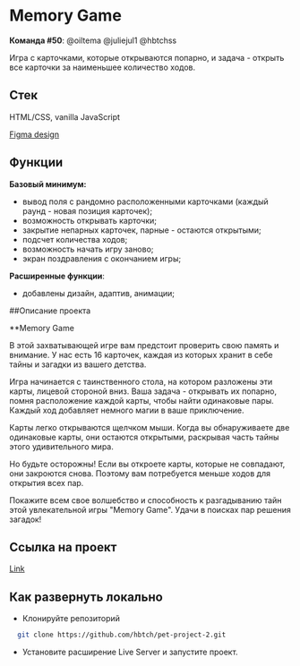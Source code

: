 # Memory Game

**Команда #50**: @oiltema @juliejul1 @hbtchss

Игра с карточками, которые открываются попарно, и задача - открыть все карточки за наименьшее количество ходов.

## Стек

HTML/CSS, vanilla JavaScript

[Figma design](https://www.figma.com/file/lbUXJ70PFqlmJ0EdTWQimJ/Untitled?type=design&node-id=0%3A1&mode=design&t=BRY7xBpHY8kkyuf0-1)

## Функции

**Базовый минимум:**

- вывод поля с рандомно расположенными карточками (каждый раунд - новая позиция карточек);
- возможность открывать карточки;
- закрытие непарных карточек, парные - остаются открытыми;
- подсчет количества ходов;
- возможность начать игру заново;
- экран поздравления с окончанием игры;

**Расширенные функции**:

- добавлены дизайн, адаптив, анимации;

##Описание проекта

**Memory Game

В этой захватывающей игре вам предстоит проверить свою память и внимание. У нас есть 16  карточек, каждая из которых хранит в себе тайны и загадки из вашего детства.

Игра начинается с таинственного стола, на котором разложены эти карты, лицевой стороной вниз. Ваша задача - открывать их попарно, помня расположение каждой карты, чтобы найти одинаковые пары. Каждый ход добавляет немного магии в ваше приключение.

Карты легко открываются щелчком мыши. Когда вы обнаруживаете две одинаковые карты, они остаются открытыми, раскрывая часть тайны этого удивительного мира.

Но будьте осторожны! Если вы откроете карты, которые не совпадают, они закроются снова. Поэтому вам потребуется меньше ходов для открытия всех пар.

Покажите всем свое волшебство и способность к разгадыванию тайн этой увлекательной игры "Memory Game". Удачи в поисках пар решения загадок!

## Ссылка на проект

[Link](https://www.google.com/)

## Как развернуть локально

- Клонируйте репозиторий

```bash
  git clone https://github.com/hbtch/pet-project-2.git
```

- Установите расширение Live Server и запустите проект.
